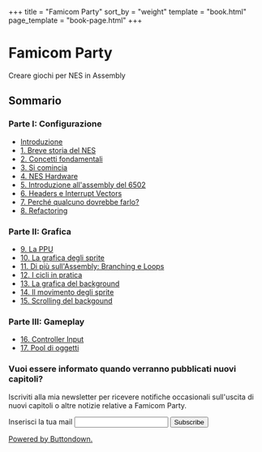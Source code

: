 +++
title = "Famicom Party"
sort_by = "weight"
template = "book.html"
page_template = "book-page.html"
+++

# Famicom Party
<p class="subtitle">Creare giochi per NES in Assembly</p>

## Sommario

### Parte I: Configurazione

- [Introduzione](@/book/00-introduction/index.md)
- [1. Breve storia del NES](@/book/01-briefhistory/index.md)
- [2. Concetti fondamentali](@/book/02-fundamentalconcepts/index.md)
- [3. Si comincia](@/book/03-gettingstarted/index.md)
- [4. NES Hardware](@/book/04-hardwareoverview/index.md)
- [5. Introduzione all'assembly del 6502](@/book/05-6502assembly/index.md)
- [6. Headers e Interrupt Vectors](@/book/06-headersinterruptvectors/index.md)
- [7. Perché qualcuno dovrebbe farlo?](@/book/07-whydothis/index.md)
- [8. Refactoring](@/book/08-refactoring/index.md)

### Parte II: Grafica

- [9. La PPU](@/book/09-theppu/index.md)
- [10. La grafica degli sprite](@/book/10-spritegraphics/index.md)
- [11. Di più sull'Assembly: Branching e Loops](@/book/11-branchingandloops/index.md)
- [12. I cicli in pratica](@/book/12-practicalloops/index.md)
- [13. La grafica del background](@/book/13-backgroundgraphics/index.md)
- [14. Il movimento degli sprite](@/book/14-spritemovement/index.md)
- [15. Scrolling del backgound](@/book/15-scrolling/index.md)

### Parte III: Gameplay

- [16. Controller Input](@/book/16-input/index.md)
- [17. Pool di oggetti](@/book/17-objectpools/index.md)

### Vuoi essere informato quando verranno pubblicati nuovi capitoli?

Iscriviti alla mia newsletter per ricevere notifiche occasionali sull'uscita di nuovi capitoli o
altre notizie relative a Famicom Party.

<form
  action="https://buttondown.email/api/emails/embed-subscribe/famicomparty"
  method="post"
  target="popupwindow"
  onsubmit="window.open('https://buttondown.email/famicomparty', 'popupwindow')"
  class="embeddable-buttondown-form"
>
  <label for="bd-email">Inserisci la tua mail</label>
  <input type="email" name="email" id="bd-email" />
  <input type="hidden" value="1" name="embed" />
  <input type="submit" value="Subscribe" />
  <p class="buttondown-disclaimer">
    <a href="https://buttondown.email" target="_blank">Powered by Buttondown.</a>
  </p>
</form>
